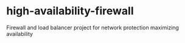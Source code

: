 # high-availability-firewall
Firewall and load balancer project for network protection maximizing availability
